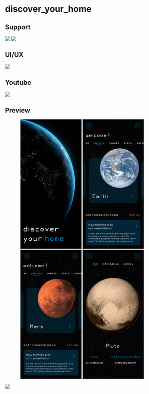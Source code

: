 # discover_your_home

## Support

<p>
<a href="https://sociabuzz.com/syarifhidayatullah2020/tribe" target='_blank'>
<img src="https://sociabuzz.s3.ap-southeast-1.amazonaws.com//landing-page/img/sociabuzz-logo.png" width="100"></a>

<a href="https://www.buymeacoffee.com/syarifhidayat"  target='_blank'>
<img src="https://media.tenor.com/Is0ELiJnoU0AAAAi/buymeacoffee-button.gif" width="100"></a>
</p>

## UI/UX

<a href="https://dribbble.com/shots/18098177-Space-App"  target='_blank'><img src="https://upload.wikimedia.org/wikipedia/commons/3/32/Dribbble_logo.png" width="100"></a>

## Youtube

<a href="https://youtu.be/QsC6GfG0fU" target='_blank'>
<img src="https://upload.wikimedia.org/wikipedia/commons/thumb/b/b8/YouTube_Logo_2017.svg/200px-YouTube_Logo_2017.svg.png" width="100"></a>

## Preview

<p align="middle">
<img src="assets/previews/splash page.png" alt="Splash Page" width="200">
<img src="assets/previews/home page.png" alt="Home Page" width="200">
<img src="assets/previews/home page_.png" alt="Home Page" width="200">
<img src="assets/previews/detail page.png" alt="Detail Page" width="200">
</p>
<img src="https://visitor-badge.laobi.icu/badge?page_id=sya-hid.discover_your_home_app_ui"/>  
